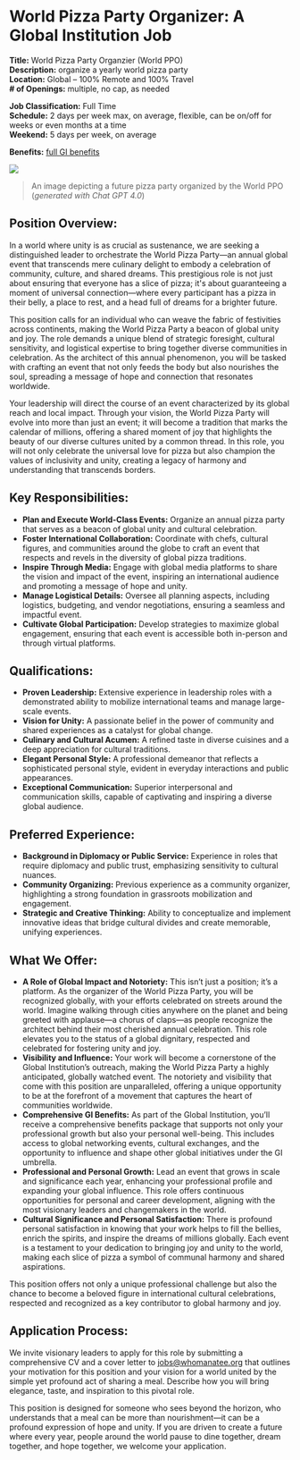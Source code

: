 # World Pizza Party Organizer: A Global Institution Job

**Title:** World Pizza Party Organzier (World PPO)  
**Description:** organize a yearly world pizza party  
**Location:** Global – 100% Remote and 100% Travel  
**# of Openings:** multiple, no cap, as needed  

**Job Classification:** Full Time  
**Schedule:** 2 days per week max, on average, flexible, can be on/off for weeks or even months at a time  
**Weekend:** 5 days per week, on average  

**Benefits:** [full GI benefits](/docs/benefits-all.md)  

![](/assets/images/jobs-wppo-01.webp)
> An image depicting a future pizza party organized by the World PPO  (*generated with Chat GPT 4.0*)

## **Position Overview:**
In a world where unity is as crucial as sustenance, we are seeking a distinguished leader to orchestrate the World Pizza Party—an annual global event that transcends mere culinary delight to embody a celebration of community, culture, and shared dreams. This prestigious role is not just about ensuring that everyone has a slice of pizza; it's about guaranteeing a moment of universal connection—where every participant has a pizza in their belly, a place to rest, and a head full of dreams for a brighter future.

This position calls for an individual who can weave the fabric of festivities across continents, making the World Pizza Party a beacon of global unity and joy. The role demands a unique blend of strategic foresight, cultural sensitivity, and logistical expertise to bring together diverse communities in celebration. As the architect of this annual phenomenon, you will be tasked with crafting an event that not only feeds the body but also nourishes the soul, spreading a message of hope and connection that resonates worldwide.

Your leadership will direct the course of an event characterized by its global reach and local impact. Through your vision, the World Pizza Party will evolve into more than just an event; it will become a tradition that marks the calendar of millions, offering a shared moment of joy that highlights the beauty of our diverse cultures united by a common thread. In this role, you will not only celebrate the universal love for pizza but also champion the values of inclusivity and unity, creating a legacy of harmony and understanding that transcends borders.

## **Key Responsibilities:**
- **Plan and Execute World-Class Events:** Organize an annual pizza party that serves as a beacon of global unity and cultural celebration.
- **Foster International Collaboration:** Coordinate with chefs, cultural figures, and communities around the globe to craft an event that respects and revels in the diversity of global pizza traditions.
- **Inspire Through Media:** Engage with global media platforms to share the vision and impact of the event, inspiring an international audience and promoting a message of hope and unity.
- **Manage Logistical Details:** Oversee all planning aspects, including logistics, budgeting, and vendor negotiations, ensuring a seamless and impactful event.
- **Cultivate Global Participation:** Develop strategies to maximize global engagement, ensuring that each event is accessible both in-person and through virtual platforms.

## **Qualifications:**
- **Proven Leadership:** Extensive experience in leadership roles with a demonstrated ability to mobilize international teams and manage large-scale events.
- **Vision for Unity:** A passionate belief in the power of community and shared experiences as a catalyst for global change.
- **Culinary and Cultural Acumen:** A refined taste in diverse cuisines and a deep appreciation for cultural traditions.
- **Elegant Personal Style:** A professional demeanor that reflects a sophisticated personal style, evident in everyday interactions and public appearances.
- **Exceptional Communication:** Superior interpersonal and communication skills, capable of captivating and inspiring a diverse global audience.

## **Preferred Experience:**
- **Background in Diplomacy or Public Service:** Experience in roles that require diplomacy and public trust, emphasizing sensitivity to cultural nuances.
- **Community Organizing:** Previous experience as a community organizer, highlighting a strong foundation in grassroots mobilization and engagement.
- **Strategic and Creative Thinking:** Ability to conceptualize and implement innovative ideas that bridge cultural divides and create memorable, unifying experiences.

## **What We Offer:**
- **A Role of Global Impact and Notoriety:** This isn’t just a position; it’s a platform. As the organizer of the World Pizza Party, you will be recognized globally, with your efforts celebrated on streets around the world. Imagine walking through cities anywhere on the planet and being greeted with applause—a chorus of claps—as people recognize the architect behind their most cherished annual celebration. This role elevates you to the status of a global dignitary, respected and celebrated for fostering unity and joy.
- **Visibility and Influence:** Your work will become a cornerstone of the Global Institution’s outreach, making the World Pizza Party a highly anticipated, globally watched event. The notoriety and visibility that come with this position are unparalleled, offering a unique opportunity to be at the forefront of a movement that captures the heart of communities worldwide.
- **Comprehensive GI Benefits:** As part of the Global Institution, you’ll receive a comprehensive benefits package that supports not only your professional growth but also your personal well-being. This includes access to global networking events, cultural exchanges, and the opportunity to influence and shape other global initiatives under the GI umbrella.
- **Professional and Personal Growth:** Lead an event that grows in scale and significance each year, enhancing your professional profile and expanding your global influence. This role offers continuous opportunities for personal and career development, aligning with the most visionary leaders and changemakers in the world.
- **Cultural Significance and Personal Satisfaction:** There is profound personal satisfaction in knowing that your work helps to fill the bellies, enrich the spirits, and inspire the dreams of millions globally. Each event is a testament to your dedication to bringing joy and unity to the world, making each slice of pizza a symbol of communal harmony and shared aspirations.

This position offers not only a unique professional challenge but also the chance to become a beloved figure in international cultural celebrations, respected and recognized as a key contributor to global harmony and joy.

## **Application Process:**
We invite visionary leaders to apply for this role by submitting a comprehensive CV and a cover letter to jobs@whomanatee.org that outlines your motivation for this position and your vision for a world united by the simple yet profound act of sharing a meal. Describe how you will bring elegance, taste, and inspiration to this pivotal role.

This position is designed for someone who sees beyond the horizon, who understands that a meal can be more than nourishment—it can be a profound expression of hope and unity. If you are driven to create a future where every year, people around the world pause to dine together, dream together, and hope together, we welcome your application.
